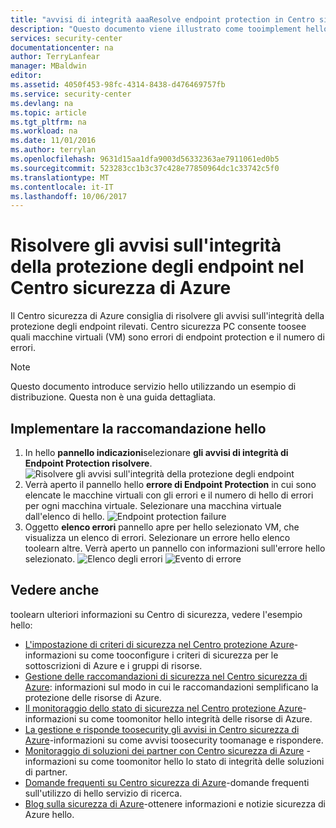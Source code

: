```yaml
---
title: "avvisi di integrità aaaResolve endpoint protection in Centro sicurezza di Azure | Documenti Microsoft"
description: "Questo documento viene illustrato come tooimplement hello raccomandazione Centro sicurezza di Azure * * risolvere Endpoint Protection integrità avvisi * *."
services: security-center
documentationcenter: na
author: TerryLanfear
manager: MBaldwin
editor: 
ms.assetid: 4050f453-98fc-4314-8438-d476469757fb
ms.service: security-center
ms.devlang: na
ms.topic: article
ms.tgt_pltfrm: na
ms.workload: na
ms.date: 11/01/2016
ms.author: terrylan
ms.openlocfilehash: 9631d15aa1dfa9003d56332363ae7911061ed0b5
ms.sourcegitcommit: 523283cc1b3c37c428e77850964dc1c33742c5f0
ms.translationtype: MT
ms.contentlocale: it-IT
ms.lasthandoff: 10/06/2017
---
```

# <a name="resolve-endpoint-protection-health-alerts-in-azure-security-center"></a>Risolvere gli avvisi sull'integrità della protezione degli endpoint nel Centro sicurezza di Azure
Il Centro sicurezza di Azure consiglia di risolvere gli avvisi sull'integrità della protezione degli endpoint rilevati.  Centro sicurezza PC consente toosee quali macchine virtuali (VM) sono errori di endpoint protection e il numero di errori.

> [!NOTE]
> Questo documento introduce servizio hello utilizzando un esempio di distribuzione. Questa non è una guida dettagliata.
> 
> 

## <a name="implement-hello-recommendation"></a>Implementare la raccomandazione hello
1. In hello **pannello indicazioni**selezionare **gli avvisi di integrità di Endpoint Protection risolvere**.
   ![Risolvere gli avvisi sull'integrità della protezione degli endpoint][1]
2. Verrà aperto il pannello hello **errore di Endpoint Protection** in cui sono elencate le macchine virtuali con gli errori e il numero di hello di errori per ogni macchina virtuale. Selezionare una macchina virtuale dall'elenco di hello.
   ![Endpoint protection failure][2]
3. Oggetto **elenco errori** pannello apre per hello selezionato VM, che visualizza un elenco di errori. Selezionare un errore hello elenco toolearn altre. Verrà aperto un pannello con informazioni sull'errore hello selezionato.
   ![Elenco degli errori][3]
   ![Evento di errore][4]

## <a name="see-also"></a>Vedere anche
toolearn ulteriori informazioni su Centro di sicurezza, vedere l'esempio hello:

* [L'impostazione di criteri di sicurezza nel Centro protezione Azure](security-center-policies.md)-informazioni su come tooconfigure i criteri di sicurezza per le sottoscrizioni di Azure e i gruppi di risorse.
* [Gestione delle raccomandazioni di sicurezza nel Centro sicurezza di Azure](security-center-recommendations.md): informazioni sul modo in cui le raccomandazioni semplificano la protezione delle risorse di Azure.
* [Il monitoraggio dello stato di sicurezza nel Centro protezione Azure](security-center-monitoring.md)-informazioni su come toomonitor hello integrità delle risorse di Azure.
* [La gestione e risponde toosecurity gli avvisi in Centro sicurezza di Azure](security-center-managing-and-responding-alerts.md)-informazioni su come avvisi toosecurity toomanage e rispondere.
* [Monitoraggio di soluzioni dei partner con Centro sicurezza di Azure](security-center-partner-solutions.md) -informazioni su come toomonitor hello lo stato di integrità delle soluzioni di partner.
* [Domande frequenti su Centro sicurezza di Azure](security-center-faq.md)-domande frequenti sull'utilizzo di hello servizio di ricerca.
* [Blog sulla sicurezza di Azure](http://blogs.msdn.com/b/azuresecurity/)-ottenere informazioni e notizie sicurezza di Azure hello.

<!--Image references-->
[1]: ./media/security-center-resolve-endpoint-protection/resolve-endpoint-protection.png
[2]: ./media/security-center-resolve-endpoint-protection/endpoint-protection-failure.png
[3]: ./media/security-center-resolve-endpoint-protection/failure-list.png
[4]: ./media/security-center-resolve-endpoint-protection/failure-event.png
